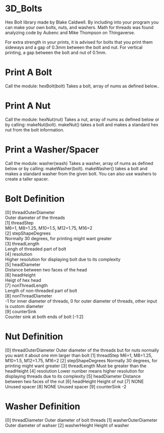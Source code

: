 # 3D_Bolts
Hex Bolt library made by Blake Caldwell. By including into your program you can make your own bolts, nuts, and washers.
Math for threads was found analyzing code by Aubenc and Mike Thompson on Thingaverse.

For extra strength in your prints, it is advised for bolts that you print them sideways and a gap of 0.3mm between the bolt and nut.
For vertical printing, a gap between the bolt and nut of 0.1mm.

# Print A Bolt
Call the module: hexBolt(bolt)
    Takes a bolt, array of nums as defined below..
    
# Print A Nut
Call the module: hexNut(nut)
    Takes a nut, array of nums as defined below or by calling: makeNut(bolt). makeNut() takes a bolt and makes a standard hex nut from the bolt information.
    
# Print a Washer/Spacer
Call the module: washer(wash)
    Takes a washer, array of nums as defined below or by calling: makeWasher(bolt). makeWasher() takes a bolt and makes a standard washer from the given bolt. You can also use washers to create a taller spacer.

# Bolt Definition

[0] threadOuterDiameter  
      Outer diameter of the threads  
[1] threadStep  
      M6=1, M8=1.25, M10=1.5, M12=1.75, M16=2  
[2] stepShapeDegrees  
      Normally 30 degrees, for printing might want greater  
[3] threadLength  
      Lengh of threaded part of bolt  
[4] resolution  
      Higher resolution for displaying bolt due to its complexity  
[5] headDiameter  
      Distance between two faces of the head  
[6] headHeight  
      Heigt of hex head  
[7] nonThreadLength  
      Length of non-threaded part of bolt  
[8] nonThreadDiameter  
      -1 for inner diameter of threads, 0 for outer diameter of threads, other input is custom diameter  
[9] counterSink  
      Counter sink at both ends of bolt [-1:2]  
     
# Nut Definition

[0] threadOuterDiameter
      Outer diameter of the threads but for nuts normally you want it about one mm larger than bolt
[1] threadStep
      M6=1, M8=1.25, M10=1.5, M12=1.75, M16=2
[2] stepShapeDegrees
      Normally 30 degrees, for printing might want greater
[3] threadLength
      Must be greater than the headHeight
[4] resolution
      Lower number means higher resolution for displaying threads due to its complexity
[5] headDiameter
      Distance between two faces of the nut
[6] headHeight
      Height of nut
[7] NONE
      Unused spacer
[8] NONE
      Unused spacer
[9] counterSink
      -2
      
# Washer Definition

[0] threadDiameter
      Outer diameter of bolt threads
[1] washerOuterDiameter
      Outer diameter of wahser
[2] washerHeight
      Height of washer
